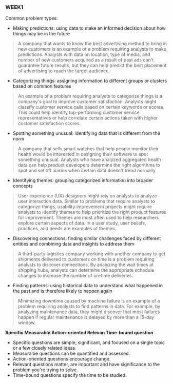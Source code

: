 ### WEEK1 ###

Common problem types:
- Making predictions: using data to make an informed decision about how things may be in the future
> A company that wants to know the best advertising method to bring in new customers is an example of a problem requiring analysts to make predictions. Analysts with data on location, type of media, and number of new customers acquired as a result of past ads can't guarantee future results, but they can help predict the best placement of advertising to reach the target audience.

- Categorizing things: assigning information to different groups or clusters based on common features
> An example of a problem requiring analysts to categorize things is a company's goal to improve customer satisfaction. Analysts might classify customer service calls based on certain keywords or scores. This could help identify top-performing customer service representatives or help correlate certain actions taken with higher customer satisfaction scores.

- Spotting something unusual: identifying data that is different from the norm
> A company that sells smart watches that help people monitor their health would be interested in designing their software to spot something unusual. Analysts who have analyzed aggregated health data can help product developers determine the right algorithms to spot and set off alarms when certain data doesn't trend normally.

- Identifying themes: grouping categorized information into broader concepts
> User experience (UX) designers might rely on analysts to analyze user interaction data. Similar to problems that require analysts to categorize things, usability improvement projects might require analysts to identify themes to help prioritize the right product features for improvement. Themes are most often used to help researchers explore certain aspects of data. In a user study, user beliefs, practices, and needs are examples of themes.

- Discovering connections: finding similar challenges faced by different entities and combining data and insights to address them
> A third-party logistics company working with another company to get shipments delivered to customers on time is a problem requiring analysts to discover connections. By analyzing the wait times at shipping hubs, analysts can determine the appropriate schedule changes to increase the number of on-time deliveries.

- Finding patterns: using historical data to understand what happened in the past and is therefore likely to happen again
> Minimizing downtime caused by machine failure is an example of a problem requiring analysts to find patterns in data. For example, by analyzing maintenance data, they might discover that most failures happen if regular maintenance is delayed by more than a 15-day window. 

**Specific Measurable Action-oriented Relevan Time-bound question**
- Specific questions are simple, significant, and focused on a single topic or a few closely related ideas.
- Measuralbe questions can be quantified and assessed.
- Action-oriented questions encourage change.
- Relevant questions matter, are important and have significance to the problem you're trying to solve.
- Time-bound questions specify the time to be studied.

